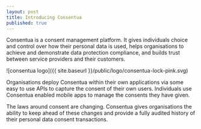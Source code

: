 ```yaml
---
layout: post
title: Introducing Consentua
published: true
---
```


Consentua is a consent management platform. It gives individuals choice and control over how their personal data is used, helps organisations to achieve and demonstrate data protection compliance, and builds trust between service providers and their customers.

![consentua logo]({{ site.baseurl }}/public/logo/consentua-lock-pink.svg)

Organisations deploy Consentua within their own applications via some easy to use APIs to capture the consent of their own users. Individuals use Consentua enabled mobile apps to manage the consents they have given.

The laws around consent are changing. Consentua gives organisations the ability to keep ahead of these changes and provide a fully audited history of their personal data consent transactions.
